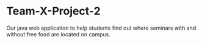 Team-X-Project-2
================

Our java web application to help students find out where seminars with and without free food are located on campus.
